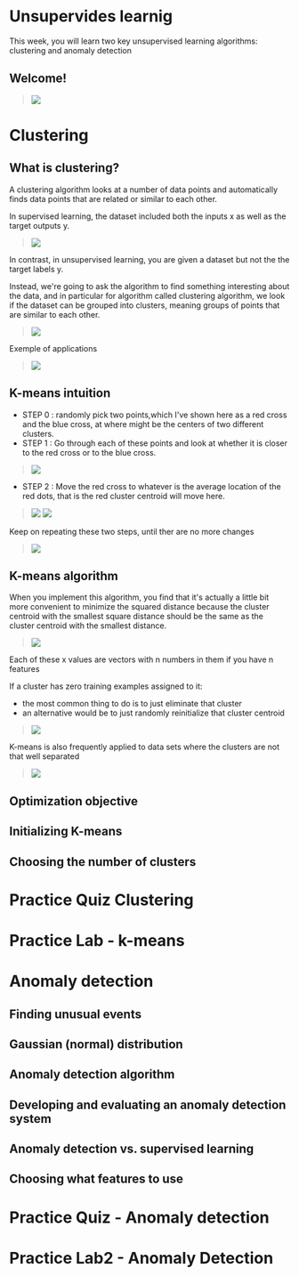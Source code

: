 # Unsupervides learnig

This week, you will learn two key unsupervised learning algorithms: clustering and anomaly detection

## Welcome!

> <img src="./images/w01-01-Welcome/img_2023-02-07_22-31-22.png">



# Clustering 

## What is clustering?

A clustering algorithm looks at a number of data points and automatically finds data points that are related or similar to each other.

In supervised learning, the dataset included both the inputs x as well as the target outputs y.

> <img src="./images/w01-02-What_is_clustering/img_2023-02-08_09-05-35.png">

In contrast, in unsupervised learning, you are given a dataset but not the the target labels y. 

Instead, we're going to ask the algorithm to find something interesting about the data, and in particular for algorithm called clustering algorithm, we look if the dataset can be grouped into clusters, meaning groups of points that are similar to each other.

> <img src="./images/w01-02-What_is_clustering/img_2023-02-08_09-09-54.png">

Exemple of applications

> <img src="./images/w01-02-What_is_clustering/img_2023-02-08_09-10-36.png">


## K-means intuition

- STEP 0 : randomly pick two points,which I've shown here as a red cross and the blue cross, at where might be the centers of two different clusters.
- STEP 1 : Go through each of these points and look at whether it is closer to the red cross or to the blue cross. 

> <img src="./images/w01-03-K-means_intuition/img_2023-02-08_09-15-48.png">

- STEP 2 : Move the red cross to whatever is the average location of the red dots, that is the red cluster centroid will move here. 

> <img src="./images/w01-03-K-means_intuition/img_2023-02-08_09-16-37.png">
> <img src="./images/w01-03-K-means_intuition/img_2023-02-08_09-17-44.png">

Keep on repeating these two steps, until ther are no more changes

> <img src="./images/w01-03-K-means_intuition/img_2023-02-08_09-24-36.png">


## K-means algorithm

When you implement this algorithm, you find that it's actually a little bit more convenient to minimize the squared distance because the cluster centroid with the smallest square distance should be the same as the cluster centroid with the smallest distance. 


> <img src="./images/w01-04-K-means_algorithm/img_2023-02-08_09-37-43.png">

Each of these x values are vectors with n numbers in them if you have n features

If a cluster has zero training examples assigned to it:
- the most common thing to do is to just eliminate that cluster
- an alternative would be to just randomly reinitialize that cluster centroid

> <img src="./images/w01-04-K-means_algorithm/img_2023-02-08_09-40-01.png">

K-means is also frequently applied to data sets where the clusters are not that well separated

> <img src="./images/w01-04-K-means_algorithm/img_2023-02-08_13-01-47.png">


## Optimization objective

## Initializing K-means

## Choosing the number of clusters




# Practice Quiz Clustering



# Practice Lab - k-means


# Anomaly detection

## Finding unusual events

## Gaussian (normal) distribution

## Anomaly detection algorithm

## Developing and evaluating an anomaly detection system

## Anomaly detection vs. supervised learning

## Choosing what features to use



# Practice Quiz - Anomaly detection

# Practice Lab2 - Anomaly Detection
